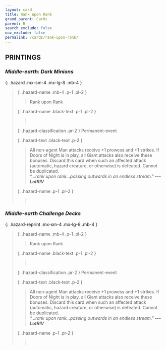 ```yaml
---
layout: card
title: Rank upon Rank
grand_parent: Cards
parent: R
search_exclude: false
nav_exclude: false
permalink: /cards/rank-upon-rank/
---
```


## PRINTINGS


### _Middle-earth: Dark Minions_

{: .hazard .mx-sm-4 .mx-lg-8 .mb-4 }
> {: .hazard-name .mb-4 .p-1 .pl-2 }
> > <div class="hazard-mp"></div>
> > <div class="card-name">Rank upon Rank</div>
>
> {: .hazard-name .black-text .p-1 .pl-2 }
> > &nbsp;
>
> {: .hazard-classification .pr-2 }
> Permanent-event
>
> {: .hazard-text .black-text .p-2 }
> > All non-agent Man attacks receive +1 prowess and +1 strikes. If Doors of Night is in play, all Giant attacks also receive these bonuses. Discard this card when such an affected attack (automatic, hazard creature, or otherwise) is defeated. Cannot be duplicated. <br>_“...rank upon rank...passing outwards in an endless stream."_ ***---LotRIV***  
>
> {: .hazard-name .p-1 .pr-2 }
> > <div class="card-shield"></div>
> > <div class="card-corruption">&nbsp;</div>

### _Middle-earth Challenge Decks_

{: .hazard-reprint .mx-sm-4 .mx-lg-8 .mb-4 }
> {: .hazard-name .mb-4 .p-1 .pl-2 }
> > <div class="hazard-mp"></div>
> > <div class="card-name">Rank upon Rank</div>
>
> {: .hazard-name .black-text .p-1 .pl-2 }
> > &nbsp;
>
> {: .hazard-classification .pr-2 }
> Permanent-event
>
> {: .hazard-text .black-text .p-2 }
> > All non-agent Man attacks receive +1 prowess and +1 strikes. If Doors of Night is in play, all Giant attacks also receive these bonuses. Discard this card when such an affected attack (automatic, hazard creature, or otherwise) is defeated. Cannot be duplicated. <br>_“...rank upon rank...passing outwards in an endless stream."_ ***---LotRIV***  
>
> {: .hazard-name .p-1 .pr-2 }
> > <div class="card-shield"></div>
> > <div class="card-corruption-white">&nbsp;</div>
